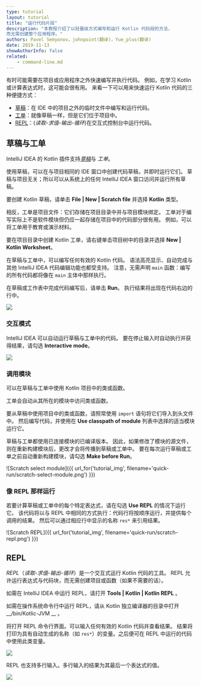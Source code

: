 ```yaml
---
type: tutorial
layout: tutorial
title: "运行代码片段"
description: "本教程介绍了以轻量级方式编写和运行 Kotlin 代码段的方法，
而无需创建整个应用程序。"
authors: Pavel Semyonov，johnpoint(翻译)，Yue_plus(翻译)
date: 2019-11-13
showAuthorInfo: false
related:
    - command-line.md
---
```


有时可能需要在项目或应用程序之外快速编写并执行代码。
例如，在学习 Kotlin 或计算表达式时，这可能会很有用。
来看一下可以用来快速运行 Kotlin 代码的三种便捷方式：
* [草稿](#scratches-and-worksheets)：在 IDE 中的项目之外的临时文件中编写和运行代码。
* [工单](#scratches-and-worksheets)：就像草稿一样，但是它们位于项目中。
* [REPL](#repl)：(_<span title="Read">读取</span>-<span title="Eval">求值</span>-<span title="Print">输出</span>-<span title="Loop">循环</span>_)在交互式控制台中运行代码。

## 草稿与工单

IntelliJ IDEA 的 Kotlin 插件支持[_草稿_](https://www.jetbrains.com/help/idea/scratches.html)与 _工单_。

使用草稿，可以在与项目相同的 IDE 窗口中创建代码草稿，并即时运行它们。
草稿与项目无关；所以可以从系统上的任何 IntelliJ IDEA 窗口访问并运行所有草稿。

要创建 Kotlin 草稿，请单击 __File \| New \| Scratch file__ 并选择 __Kotlin__ 类型。

相反，工单是项目文件：它们存储在项目目录中并与项目模块绑定。
工单对于编写实际上不是软件模块但仍应一起存储在项目中的代码部分很有用。
例如，可以将工单用于教育或演示材料。

要在项目目录中创建 Kotlin 工单，请右键单击项目树中的目录并选择
__New \| Kotlin Worksheet__。

在草稿与工单中，可以编写任何有效的 Kotlin 代码。
语法高亮显示、自动完成与其他 IntelliJ IDEA 代码编辑功能也都受支持。
注意，无需声明 `main` 函数：编写的所有代码都将像在 `main` 主体中那样执行。

在草稿或工作表中完成代码编写后，请单击 __Run__。
执行结果将出现在代码右边的行中。

<div style="display: flex; align-items: center; margin-bottom: 10px;">
    <img
    src="{{ url_for('asset', path='images/tutorials/quick-run/scratch-run.png') }}"
    data-gif-src="{{ url_for('asset', path='images/tutorials/quick-run/scratch-run.gif') }}"
    class="gif-image">
</div>

### 交互模式

IntelliJ IDEA 可以自动运行草稿与工单中的代码。
要在停止输入时自动执行并获得结果，请勾选 __Interactive mode__。

<div style="display: flex; align-items: center; margin-bottom: 10px;">
    <img
    src="{{ url_for('asset', path='images/tutorials/quick-run/scratch-interactive.png') }}"
    data-gif-src="{{ url_for('asset', path='images/tutorials/quick-run/scratch-interactive.gif') }}"
    class="gif-image">
</div>

### 调用模块

可以在草稿与工单中使用 Kotlin 项目中的类或函数。

工单会自动从其所在的模块中访问类或函数。

要从草稿中使用项目中的类或函数，请照常使用 `import` 语句将它们导入到头文件中。
然后编写代码，并使用在 __Use classpath of module__ 列表中选择的适当模块运行它。

草稿与工单都使用已连接模块的已编译版本。
因此，如果修改了模块的源文件，则在重新构建模块后，更改才会将传播到草稿或工单中。
要在每次运行草稿或工单之前自动重新构建模块，请勾选 __Make before Run__。

![Scratch select module]({{ url_for('tutorial_img', filename='quick-run/scratch-select-module.png') }})

### 像 REPL 那样运行

若要计算草稿或工单中的每个特定表达式，请在勾选 __Use REPL__ 的情况下运行它。
该代码将以与 REPL 中相同的方式执行：代码行将按顺序运行，并提供每个调用的结果。
然后可以通过相应行中显示的名称 `res*` 来引用结果。

![Scratch REPL]({{ url_for('tutorial_img', filename='quick-run/scratch-repl.png') }})

## REPL

_REPL_（_<span title="Read">读取</span>-<span title="Eval">求值</span>-<span title="Print">输出</span>-<span title="Loop">循环</span>_）是一个交互式运行 Kotlin 代码的工具。
REPL 允许运行表达式与代码块，而无需创建项目或函数（如果不需要的话）。

如需在 IntelliJ IDEA 中运行 REPL，请打开 __Tools \| Kotlin \| Kotlin REPL__ 。

如需在操作系统命令行中运行 REPL，请从 Kotlin 独立编译器的目录中打开 __/bin/Kotlic-JVM __ 。

将打开 REPL 命令行界面。可以输入任何有效的 Kotlin 代码并查看结果。
结果将打印为具有自动生成的名称（如 `res*`）的变量。之后便可在 REPL 中运行的代码中使用此类变量。

<div style="display: flex; align-items: center; margin-bottom: 10px;">
    <img
    src="{{ url_for('asset', path='images/tutorials/quick-run/repl-run.png') }}"
    data-gif-src="{{ url_for('asset', path='images/tutorials/quick-run/repl-run.gif') }}"
    class="gif-image">
</div>

REPL 也支持多行输入。多行输入的结果为其最后一个表达式的值。

<div style="display: flex; align-items: center; margin-bottom: 10px;">
    <img
    src="{{ url_for('asset', path='images/tutorials/quick-run/repl-multi-line.png') }}"
    data-gif-src="{{ url_for('asset', path='images/tutorials/quick-run/repl-multi-line.gif') }}"
    class="gif-image">
</div>
